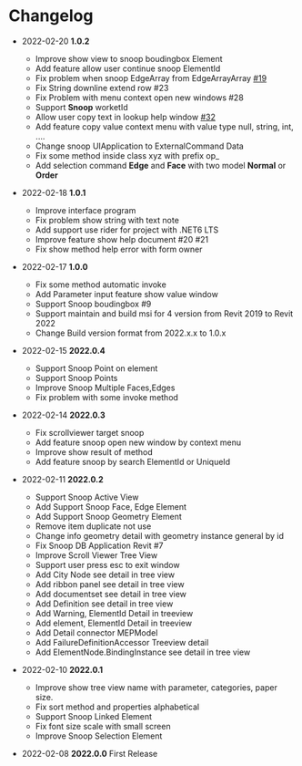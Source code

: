 # Changelog
- 2022-02-20 **1.0.2**
  - Improve show view to snoop boudingbox Element
  - Add feature allow user continue snoop ElementId
  - Fix problem when snoop EdgeArray from EdgeArrayArray  [#19](https://github.com/weianweigan/RevitLookupWpf/issues/19)
  - Fix String downline extend row #23
  - Fix Problem with menu context open new windows #28
  - Support **Snoop** worketId
  - Allow user copy text in lookup help window [#32](https://github.com/weianweigan/RevitLookupWpf/pull/32)
  - Add feature copy value context menu with value type null, string, int, ....
  - Change snoop UIApplication to ExternalCommand Data
  - Fix some method inside class xyz with prefix op_
  - Add selection command **Edge** and **Face** with two model **Normal** or **Order**

- 2022-02-18 **1.0.1**
  - Improve interface program
  - Fix problem show string with text note
  - Add support use rider for project with .NET6 LTS
  - Improve feature show help document #20 #21
  - Fix show method help error with form owner

- 2022-02-17 **1.0.0**
  - Fix some method automatic invoke
  - Add Parameter input feature show value window
  - Support Snoop boudingbox #9
  - Support maintain and build msi for 4 version from Revit 2019 to Revit 2022
  - Change Build version format from 2022.x.x to 1.0.x

- 2022-02-15 **2022.0.4**
  - Support Snoop Point on element
  - Support Snoop Points
  - Improve Snoop Multiple Faces,Edges
  - Fix problem with some invoke method
  
- 2022-02-14 **2022.0.3**
  - Fix scrollviewer target snoop
  - Add feature snoop open new window by context menu
  - Improve show result of method
  - Add feature snoop by search ElementId or UniqueId
- 2022-02-11 **2022.0.2**
  - Support Snoop Active View
  - Add Support Snoop Face, Edge Element
  - Add Support Snoop Geometry Element
  - Remove item duplicate not use
  - Change info geometry detail with geometry instance general by id
  - Fix Snoop DB Application Revit #7
  - Improve Scroll Viewer Tree View
  - Support user press esc to exit window
  - Add City Node see detail in tree view
  - Add ribbon panel see detail in tree view
  - Add documentset see detail in tree view
  - Add Definition see detail in tree view
  - Add Warning, ElementId Detail in treeview
  - Add element, ElementId Detail in treeview
  - Add Detail connector MEPModel
  - Add FailureDefinitionAccessor Treeview detail
  - Add ElementNode.BindingInstance see detail in tree view
- 2022-02-10 **2022.0.1**
  - Improve show tree view name with parameter, categories, paper size.
  - Fix sort method and properties alphabetical
  - Support Snoop Linked Element
  - Fix font size scale with small screen
  - Improve Snoop Selection Element
- 2022-02-08 **2022.0.0** First Release

